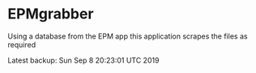 # EPMgrabber
Using a database from the EPM app this application scrapes the files as required


Latest backup: Sun Sep 8 20:23:01 UTC 2019
